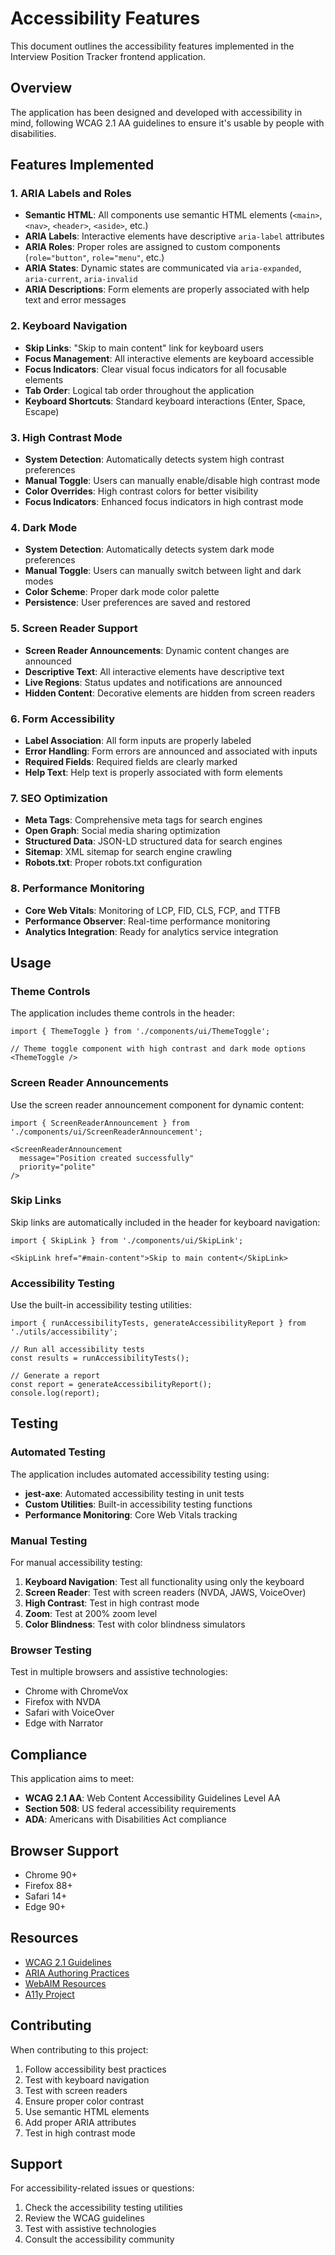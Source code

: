 # Accessibility Features

This document outlines the accessibility features implemented in the Interview Position Tracker frontend application.

## Overview

The application has been designed and developed with accessibility in mind, following WCAG 2.1 AA guidelines to ensure it's usable by people with disabilities.

## Features Implemented

### 1. ARIA Labels and Roles

- **Semantic HTML**: All components use semantic HTML elements (`<main>`, `<nav>`, `<header>`, `<aside>`, etc.)
- **ARIA Labels**: Interactive elements have descriptive `aria-label` attributes
- **ARIA Roles**: Proper roles are assigned to custom components (`role="button"`, `role="menu"`, etc.)
- **ARIA States**: Dynamic states are communicated via `aria-expanded`, `aria-current`, `aria-invalid`
- **ARIA Descriptions**: Form elements are properly associated with help text and error messages

### 2. Keyboard Navigation

- **Skip Links**: "Skip to main content" link for keyboard users
- **Focus Management**: All interactive elements are keyboard accessible
- **Focus Indicators**: Clear visual focus indicators for all focusable elements
- **Tab Order**: Logical tab order throughout the application
- **Keyboard Shortcuts**: Standard keyboard interactions (Enter, Space, Escape)

### 3. High Contrast Mode

- **System Detection**: Automatically detects system high contrast preferences
- **Manual Toggle**: Users can manually enable/disable high contrast mode
- **Color Overrides**: High contrast colors for better visibility
- **Focus Indicators**: Enhanced focus indicators in high contrast mode

### 4. Dark Mode

- **System Detection**: Automatically detects system dark mode preferences
- **Manual Toggle**: Users can manually switch between light and dark modes
- **Color Scheme**: Proper dark mode color palette
- **Persistence**: User preferences are saved and restored

### 5. Screen Reader Support

- **Screen Reader Announcements**: Dynamic content changes are announced
- **Descriptive Text**: All interactive elements have descriptive text
- **Live Regions**: Status updates and notifications are announced
- **Hidden Content**: Decorative elements are hidden from screen readers

### 6. Form Accessibility

- **Label Association**: All form inputs are properly labeled
- **Error Handling**: Form errors are announced and associated with inputs
- **Required Fields**: Required fields are clearly marked
- **Help Text**: Help text is properly associated with form elements

### 7. SEO Optimization

- **Meta Tags**: Comprehensive meta tags for search engines
- **Open Graph**: Social media sharing optimization
- **Structured Data**: JSON-LD structured data for search engines
- **Sitemap**: XML sitemap for search engine crawling
- **Robots.txt**: Proper robots.txt configuration

### 8. Performance Monitoring

- **Core Web Vitals**: Monitoring of LCP, FID, CLS, FCP, and TTFB
- **Performance Observer**: Real-time performance monitoring
- **Analytics Integration**: Ready for analytics service integration

## Usage

### Theme Controls

The application includes theme controls in the header:

```tsx
import { ThemeToggle } from './components/ui/ThemeToggle';

// Theme toggle component with high contrast and dark mode options
<ThemeToggle />
```

### Screen Reader Announcements

Use the screen reader announcement component for dynamic content:

```tsx
import { ScreenReaderAnnouncement } from './components/ui/ScreenReaderAnnouncement';

<ScreenReaderAnnouncement 
  message="Position created successfully" 
  priority="polite" 
/>
```

### Skip Links

Skip links are automatically included in the header for keyboard navigation:

```tsx
import { SkipLink } from './components/ui/SkipLink';

<SkipLink href="#main-content">Skip to main content</SkipLink>
```

### Accessibility Testing

Use the built-in accessibility testing utilities:

```tsx
import { runAccessibilityTests, generateAccessibilityReport } from './utils/accessibility';

// Run all accessibility tests
const results = runAccessibilityTests();

// Generate a report
const report = generateAccessibilityReport();
console.log(report);
```

## Testing

### Automated Testing

The application includes automated accessibility testing using:

- **jest-axe**: Automated accessibility testing in unit tests
- **Custom Utilities**: Built-in accessibility testing functions
- **Performance Monitoring**: Core Web Vitals tracking

### Manual Testing

For manual accessibility testing:

1. **Keyboard Navigation**: Test all functionality using only the keyboard
2. **Screen Reader**: Test with screen readers (NVDA, JAWS, VoiceOver)
3. **High Contrast**: Test in high contrast mode
4. **Zoom**: Test at 200% zoom level
5. **Color Blindness**: Test with color blindness simulators

### Browser Testing

Test in multiple browsers and assistive technologies:

- Chrome with ChromeVox
- Firefox with NVDA
- Safari with VoiceOver
- Edge with Narrator

## Compliance

This application aims to meet:

- **WCAG 2.1 AA**: Web Content Accessibility Guidelines Level AA
- **Section 508**: US federal accessibility requirements
- **ADA**: Americans with Disabilities Act compliance

## Browser Support

- Chrome 90+
- Firefox 88+
- Safari 14+
- Edge 90+

## Resources

- [WCAG 2.1 Guidelines](https://www.w3.org/WAI/WCAG21/quickref/)
- [ARIA Authoring Practices](https://www.w3.org/WAI/ARIA/apg/)
- [WebAIM Resources](https://webaim.org/)
- [A11y Project](https://www.a11yproject.com/)

## Contributing

When contributing to this project:

1. Follow accessibility best practices
2. Test with keyboard navigation
3. Test with screen readers
4. Ensure proper color contrast
5. Use semantic HTML elements
6. Add proper ARIA attributes
7. Test in high contrast mode

## Support

For accessibility-related issues or questions:

1. Check the accessibility testing utilities
2. Review the WCAG guidelines
3. Test with assistive technologies
4. Consult the accessibility community
